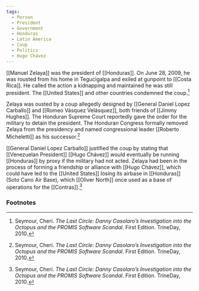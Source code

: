 ```yaml
---
tags:
  - Person
  - President
  - Government
  - Honduras
  - Latin America
  - Coup
  - Politics
  - Hugo Chávez
---
```

[[Manuel Zelaya]] was the president of [[Honduras]]. On June 28, 2009, he was rousted from his home in Tegucigalpa and exiled at gunpoint to [[Costa Rica]]. He called the action a kidnapping and maintained he was still president. The [[United States]] and other countries condemned the coup.[^1]

Zelaya was ousted by a coup allegedly designed by [[General Daniel Lopez Carballo]] and [[Romeo Vásquez Velásquez]], both friends of [[Jimmy Hughes]]. The Honduran Supreme Court reportedly gave the order for the military to detain the president. The Honduran Congress formally removed Zelaya from the presidency and named congressional leader [[Roberto Micheletti]] as his successor.[^1]

[[General Daniel Lopez Carballo]] justified the coup by stating that [[Venezuelan President]] [[Hugo Chávez]] would eventually be running [[Honduras]] by proxy if the military had not acted. Zelaya had been in the process of forming a friendship or alliance with [[Hugo Chávez]], which could have led to the [[United States]] losing its airbase in [[Honduras]] (Soto Cano Air Base), which [[Oliver North]] once used as a base of operations for the [[Contras]].[^1]

### Footnotes

[^1]: Seymour, Cheri. *The Last Circle: Danny Casolaro’s Investigation into the Octopus and the PROMIS Software Scandal*. First Edition. TrineDay, 2010.
